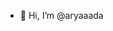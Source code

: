 - 👋 Hi, I’m @aryaaada

<!---
aryaadax/aryaadax is a ✨ special ✨ repository because its `README.md` (this file) appears on your GitHub profile.
You can click the Preview link to take a look at your changes.
--->
